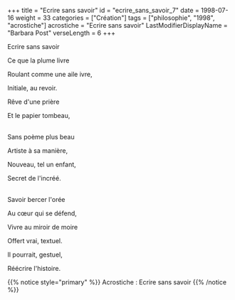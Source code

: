 +++
title = "Ecrire sans savoir"
id = "ecrire_sans_savoir_7"
date = 1998-07-16
weight = 33
categories = ["Création"]
tags = ["philosophie", "1998", "acrostiche"]
acrostiche = "Ecrire sans savoir"
LastModifierDisplayName = "Barbara Post"
verseLength = 6
+++

Ecrire sans savoir

Ce que la plume livre

Roulant comme une aile ivre,

Initiale, au revoir.

Rêve d'une prière

Et le papier tombeau,

 \
Sans poème plus beau

Artiste à sa manière,

Nouveau, tel un enfant,

Secret de l'incréé.

 \
Savoir bercer l'orée

Au cœur qui se défend,

Vivre au miroir de moire

Offert vrai, textuel.

Il pourrait, gestuel,

Réécrire l'histoire.

{{% notice style="primary" %}}
Acrostiche : Ecrire sans savoir
{{% /notice %}}
